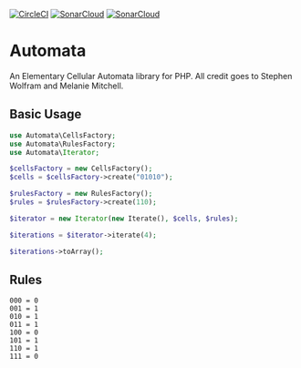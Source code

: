 [![CircleCI](https://circleci.com/gh/RobDWaller/automata/tree/master.svg?style=svg)](https://circleci.com/gh/RobDWaller/automata/tree/master) [![SonarCloud](https://sonarcloud.io/api/project_badges/measure?project=RobDWaller_automata&metric=sqale_rating)](https://sonarcloud.io/dashboard?id=RobDWaller_automata) [![SonarCloud](https://sonarcloud.io/api/project_badges/measure?project=RobDWaller_automata&metric=coverage)](https://sonarcloud.io/dashboard?id=RobDWaller_automata)
# Automata

An Elementary Cellular Automata library for PHP. All credit goes to Stephen Wolfram and Melanie Mitchell.

## Basic Usage

```php
use Automata\CellsFactory;
use Automata\RulesFactory;
use Automata\Iterator;

$cellsFactory = new CellsFactory();
$cells = $cellsFactory->create("01010");

$rulesFactory = new RulesFactory();
$rules = $rulesFactory->create(110);

$iterator = new Iterator(new Iterate(), $cells, $rules);

$iterations = $iterator->iterate(4);

$iterations->toArray();
```

## Rules

```
000 = 0
001 = 1
010 = 1
011 = 1
100 = 0
101 = 1
110 = 1
111 = 0
```